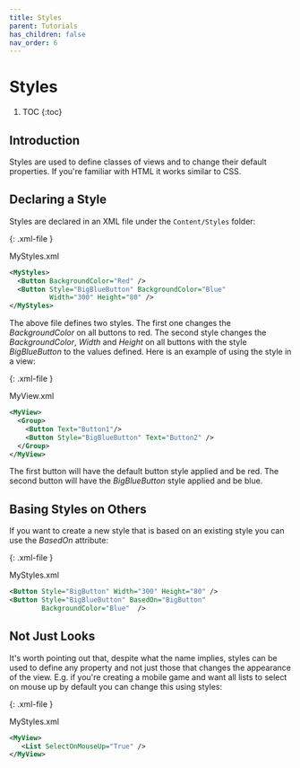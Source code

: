 ```yaml
---
title: Styles
parent: Tutorials
has_children: false
nav_order: 6
---
```

# Styles

1. TOC
{:toc}

## Introduction

Styles are used to define classes of views and to change their default properties. If you're familiar with HTML it works similar to CSS. 



## Declaring a Style

Styles are declared in an XML file under the `Content/Styles`  folder: 

{: .xml-file }

MyStyles.xml

```xml
<MyStyles>
  <Button BackgroundColor="Red" /> 
  <Button Style="BigBlueButton" BackgroundColor="Blue" 
          Width="300" Height="80" /> 
</MyStyles>
```

The above file defines two styles. The first one changes the *BackgroundColor* on all buttons to red. The second style changes the *BackgroundColor*, *Width* and *Height* on all buttons with the style *BigBlueButton* to the values defined. Here is an example of using the style in a view:

{: .xml-file }

MyView.xml

```xml
<MyView>
  <Group>
    <Button Text="Button1"/> 
    <Button Style="BigBlueButton" Text="Button2" /> 
  </Group>
</MyView>
```

The first button will have the default button style applied and be red. The second button will have the *BigBlueButton* style applied and be blue. 



## Basing Styles on Others

If you want to create a new style that is based on an existing style you can use the *BasedOn* attribute:

{: .xml-file }

MyStyles.xml

```xml
<Button Style="BigButton" Width="300" Height="80" /> 
<Button Style="BigBlueButton" BasedOn="BigButton" 
        BackgroundColor="Blue"  /> 
```



## Not Just Looks

It's worth pointing out that, despite what the name implies, styles can be used to define any property and not just those that changes the appearance of the view. E.g. if you're creating a mobile game and want all lists to select on mouse up by default you can change this using styles:

{: .xml-file }

MyStyles.xml

```xml
<MyView>
   <List SelectOnMouseUp="True" />
</MyView>
```


